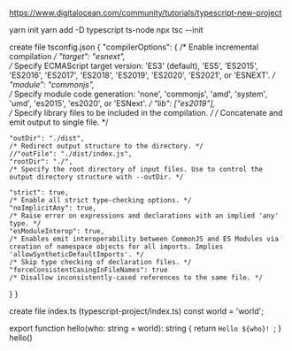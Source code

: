 
https://www.digitalocean.com/community/tutorials/typescript-new-project


yarn init
yarn add  -D typescript ts-node 
npx tsc --init

create file  tsconfig.json
{
  "compilerOptions": {
    /* Enable incremental compilation */
    "target": "esnext",                               
    /* Specify ECMAScript target version: 'ES3' (default), 'ES5', 'ES2015', 'ES2016', 'ES2017', 'ES2018', 'ES2019', 'ES2020', 'ES2021', or 'ESNEXT'. */
    "module": "commonjs",                           
    /* Specify module code generation: 'none', 'commonjs', 'amd', 'system', 'umd', 'es2015', 'es2020', or 'ESNext'. */
    "lib": ["es2019"],                              
    /* Specify library files to be included in the compilation. */
    /* Concatenate and emit output to single file. */
    
    "outDir": "./dist",                              
    /* Redirect output structure to the directory. */
    //"outFile": "./dist/index.js",
    "rootDir": "./",                               
    /* Specify the root directory of input files. Use to control the output directory structure with --outDir. */
    
    "strict": true,                                 
    /* Enable all strict type-checking options. */
    "noImplicitAny": true,                         
    /* Raise error on expressions and declarations with an implied 'any' type. */
    "esModuleInterop": true,                        
    /* Enables emit interoperability between CommonJS and ES Modules via creation of namespace objects for all imports. Implies 'allowSyntheticDefaultImports'. */
    /* Skip type checking of declaration files. */
    "forceConsistentCasingInFileNames": true        
    /* Disallow inconsistently-cased references to the same file. */
  }
}

create file  index.ts  (typescript-project/index.ts)
const world = 'world';

export function hello(who: string = world): string {
  return `Hello ${who}! `;
}
hello()
